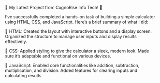 🌟 My Latest Project from CognoRise Info Tech! 🌟

I’ve successfully completed a hands-on task of building a simple calculator using HTML, CSS, and JavaScript. Here’s a brief summary of what I did:

🔹 HTML:
Created the layout with interactive buttons and a display screen.
Organized the structure to manage user inputs and display results effectively.

🔹 CSS:
Applied styling to give the calculator a sleek, modern look.
Made sure it’s adaptable and functional on various devices.

🔹 JavaScript:
Enabled core functionalities like addition, subtraction, multiplication, and division.
Added features for clearing inputs and calculating results.

